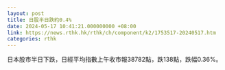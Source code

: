 ```yaml
---
layout: post
title: 日股半日跌約0.4%
date: 2024-05-17 10:41:21.000000000 +08:00
link: https://news.rthk.hk/rthk/ch/component/k2/1753517-20240517.htm
categories: rthk
---
```


日本股市半日下跌，日經平均指數上午收市報38782點，跌138點，跌幅0.36%。
